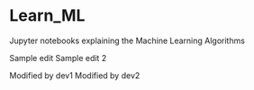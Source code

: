 # Learn_ML
Jupyter notebooks explaining the Machine Learning Algorithms

Sample edit
Sample edit 2

Modified by dev1
Modified by dev2

